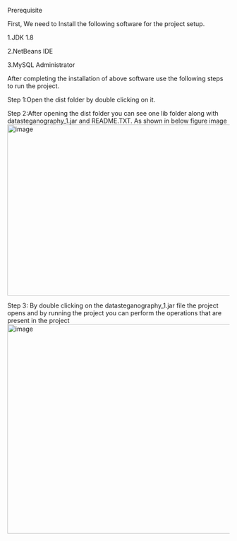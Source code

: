 Prerequisite

First, We need to Install the following software for the project setup.

1.JDK 1.8

2.NetBeans IDE

3.MySQL Administrator

After completing the installation of above software use the following steps to run the project.

Step 1:Open the dist folder by double clicking on it.

Step 2:After opening the dist folder you can see one lib folder along with datasteganography_1.jar and README.TXT. As shown in below figure image
<img width="979" height="388" alt="image" src="https://github.com/user-attachments/assets/b283fc30-2420-46b2-9221-b1fcfe5bb22b" />


Step 3: By double clicking on the datasteganography_1.jar file the project opens and by running the project you can perform the operations that are present in the project 
<img width="979" height="475" alt="image" src="https://github.com/user-attachments/assets/0958e80b-4da6-4585-801d-21e5a6811957" />
